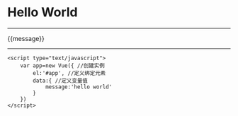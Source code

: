 <!DOCTYPE html>
<html lang="en">
<head>
    <meta charset="UTF-8">
    <script type="text/javascript" src="../asset/js/vue.js"></script>
    <title>Hello World</title>
</head>
<body>
    <h1>Hello World</h1>
    <hr>
    <div id="app">
        {{message}}
    </div>
    <hr>

    <script type="text/javascript">
        var app=new Vue({ //创建实例
            el:'#app', //定义绑定元素
            data:{ //定义变量值
                message:'hello world'
            }
        })
    </script>
</body>
</html>
